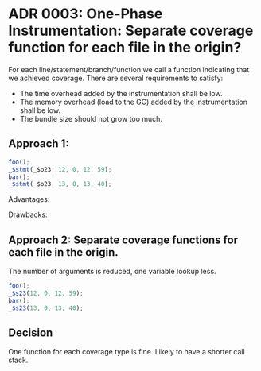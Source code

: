 # ADR 0003: One-Phase Instrumentation: Separate coverage function for each file in the origin?

For each line/statement/branch/function we call a function indicating
that we achieved coverage. There are several requirements to satisfy:
- The time overhead added by the instrumentation shall be low.
- The memory overhead (load to the GC) added by the instrumentation shall be low.
- The bundle size should not grow too much.

## Approach 1:

```javascript
foo();
_$stmt(_$o23, 12, 0, 12, 59);
bar();
_$stmt(_$o23, 13, 0, 13, 40);
```

Advantages:

Drawbacks:

## Approach 2: Separate coverage functions for each file in the origin. 

The number of arguments is reduced, one variable lookup less.

```javascript
foo();
_$s23(12, 0, 12, 59);
bar();
_$s23(13, 0, 13, 40);
```

## Decision

One function for each coverage type is fine. Likely to have a shorter call stack.